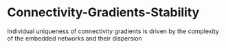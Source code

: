 # Connectivity-Gradients-Stability
Individual uniqueness of connectivity gradients is driven by the complexity of the embedded networks and their dispersion
